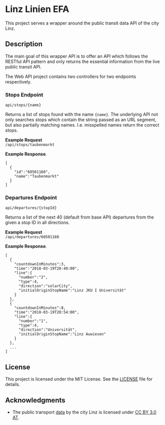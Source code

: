 # Linz Linien EFA
This project serves a wrapper around the public transit data API of the city Linz.

## Description
The main goal of this wrapper API is to offer an API which follows the RESTful API pattern and only returns the essential information from the live public transit API.

The Web API project contains two controllers for two endpoints respectively.

### Stops Endpoint
```
api/stops/{name}
```  
Returns a list of stops found with the name `{name}`. The underlying API not only searches stops which contain the string passed as an URL segment, but also partially matching names. I.e. misspelled names return the correct stops.

**Example Request**  
`/api/stops/taubenmarkt`

**Example Response**. 
```
[  
  {  
    "id":"60501160",
    "name":"Taubenmarkt"
  }
]
```

### Departures Endpoint 
```
api/departures/{stopId}
```  
Returns a list of the next 40 (default from base API) departures from the given a stop ID in all directions.

**Example Request**  
`/api/departures/60501160`

**Example Response**. 
```
[  
  {  
    "countdownInMinutes":3,
    "time":"2018-03-19T20:49:00",
    "line":{  
      "number":"2",
      "type":4,
      "direction":"solarCity",
      "initialOriginStopName":"Linz JKU I Universität"
    }
  },
  {  
    "countdownInMinutes":8,
    "time":"2018-03-19T20:54:00",
    "line":{  
      "number":"1",
      "type":4,
      "direction":"Universität",
      "initialOriginStopName":"Linz Auwiesen"
    }
  },
  ...
]
```

## License
This project is licensed under the MIT License. See the [LICENSE](LICENSE) file for details.

## Acknowledgments
* The public transport [data](https://www.data.gv.at/katalog/dataset/9faa1734-607f-4bfd-b8c9-c5692bf37d55) by the city Linz is licensed under [CC BY 3.0 AT](https://creativecommons.org/licenses/by/3.0/at/deed.en).
